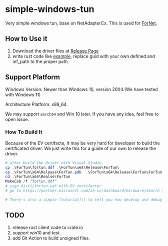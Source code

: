 # simple-windows-tun
Very simple windows tun, base on NetAdapterCx. This is used for [ForNet](https://github.com/ForNetCode/fornet).

## How to Use it
1. Download the driver files at [Release Page](https://github.com/ForNetCode/simple-windows-tun/releases)
2. write rust code like [example](https://github.com/ForNetCode/simple-windows-tun/blob/main/FunTunCli/src/examples/simple.rs), replace guid with your own defined and inf_path to the proper path.

## Support Platform
Windows Version: Newer than Windows 10, version 2004.(We have tested with Windows 11)

Architecture Platform:  x86_64.

We may support `aarch64` and Win 10 later. If you have any idea, feel free to open issue.



### How To Build It
Because of the EV certifacte, It may be very hard for developer to build the certificated driver. We just write this for a guide of our own to release the driver.
```powershell
# after build the driver with Visual Studio.
cp .\ForTun\fortun.ddf .\ForTun\x64\Release\ForTun\
cp .\ForTun\x64\Release\ForTun.pdb  .\ForTun\x64\Release\ForTun\ForTun.pdb
cd .\ForTun\x64\Realse\ForTun
MakeCab /f "fortun.ddf"
# sign dist1/fortun.cab with EV certifacter
# go to https://partner.microsoft.com/zh-cn/dashboard/hardware/Search to submit and signed with Windows.

# There's also a simple [tutorial]() to tell you how develop and debug Windows driver in Chiease.
```


## TODO
1. release rust client code to crate.io
2. support win10 and test.
3. add Git Action to build unsigned files.
